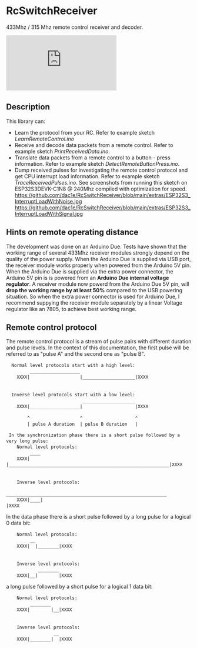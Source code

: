# RcSwitchReceiver
433Mhz / 315 Mhz remote control receiver and decoder.

![Wiring Diagram](https://github.com/dac1e/RcSwitchReceiver/blob/main/extras/RcSwitchReceiverWiring.pdf)

## Description
This library can:

- Learn the protocol from your RC. Refer to example sketch *LearnRemoteControl.ino*
- Receive and decode data packets from a remote control. Refer to example sketch *PrintReceivedData.ino*.
- Translate data packets from a remote control to a button - press information. Refer to example sketch *DetectRemoteButtonPress.ino*.
- Dump received pulses for investigating the remote control protocol and get CPU interrupt load information. Refer to example sketch *TraceReceivedPulses.ino*. See screenshots from running this sketch on ESP32S3DEVK-C1N8 @ 240Mhz compiled with optimization for speed.
  https://github.com/dac1e/RcSwitchReceiver/blob/main/extras/ESP32S3_InterruptLoadWithNoise.jpg
  https://github.com/dac1e/RcSwitchReceiver/blob/main/extras/ESP32S3_InterruptLoadWithSignal.jpg


## Hints on remote operating distance
The development was done on an Arduino Due. Tests have shown that the working range of several 433Mhz receiver modules 
strongly depend on the quality of the power supply. When the Arduino Due is supplied via USB port, the receiver module works 
properly when powered from the Arduino 5V pin. When the Arduino Due is supplied via the extra power connector, the Arduino 
5V pin is is powered from an **Arduino Due internal voltage regulator**. A receiver module now powerd from the Arduino 
Due 5V pin, will **drop the working range by at least 50%** compared to the USB powering situation. So when the extra power 
connector is used for Arduino Due, I recommend suppying the receiver module separately by a linear Voltage regulator like an 
7805, to achieve best working range.

## Remote control protocol
The remote control protocol is a stream of pulse pairs with different duration and
pulse levels. In the context of this documentation, the first pulse will be
referred to as "pulse A" and the second one as "pulse B".

```
  Normal level protocols start with a high level:
         ___________________
    XXXX|                   |____________________|XXXX


  Inverse level protocols start with a low level:
                             ____________________
    XXXX|___________________|                    |XXXX

        ^                   ^                    ^
        | pulse A duration  | pulse B duration   |
```
```
 In the synchronization phase there is a short pulse followed by a very long pulse:
    Normal level protocols:
         ____
    XXXX|    |_____________________________________________________________|XXXX


    Inverse level protocols:
              _____________________________________________________________
    XXXX|____|                                                             |XXXX
```


 In the data phase there is
  a short pulse followed by a long pulse for a logical 0 data bit:
```
    Normal level protocols:
         __
    XXXX|  |________|XXXX


    Inverse level protocols:
            ________
    XXXX|__|        |XXXX
```

  a long pulse followed by a short pulse for a logical 1 data bit:
```
    Normal level protocols:
         ________
    XXXX|        |__|XXXX


    Inverse level protocols:
                  __
    XXXX|________|  |XXXX

```
